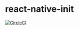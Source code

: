 # react-native-init
[![CircleCI](https://circleci.com/gh/wcandillon/react-native-init.svg?style=svg)](https://circleci.com/gh/wcandillon/react-native-init)
